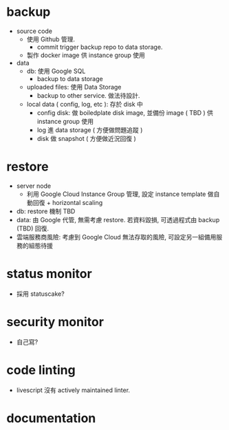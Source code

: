 
# backup

 - source code
   - 使用 Github 管理.
     - commit trigger backup repo to data storage.
   - 製作 docker image 供 instance group 使用
 - data
   - db: 使用 Google SQL
     - backup to data storage
   - uploaded files: 使用 Data Storage
     - backup to other service. 做法待設計.
   - local data ( config, log, etc ): 存於 disk 中
     - config disk: 做 boiledplate disk image, 並備份 image ( TBD ) 供 instance group 使用
     - log 進 data storage ( 方便做問題追蹤 )
     - disk 做 snapshot ( 方便做近況回復 )

# restore
  - server node
    - 利用 Google Cloud Instance Group 管理, 設定 instance template 做自動回復 + horizontal scaling
  - db: restore 機制 TBD
  - data: 由 Google 代管, 無需考慮 restore. 若資料毀損, 可透過程式由 backup (TBD) 回復.
  - 雲端服務商風險: 考慮到 Google Cloud 無法存取的風險, 可設定另一組備用服務的組態待援

# status monitor
  - 採用 statuscake?

# security monitor
  - 自己寫?

# code linting
  - livescript 沒有 actively maintained linter.

# documentation
